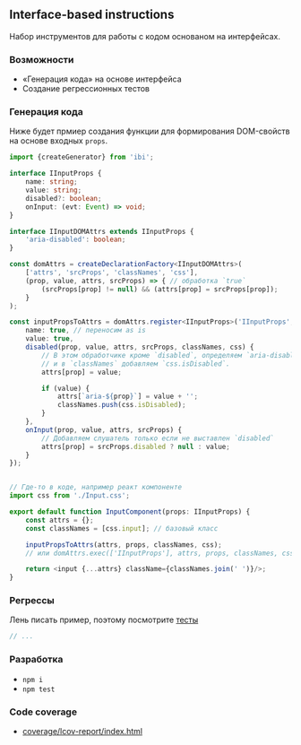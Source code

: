 Interface-based instructions
----------------------------
Набор инструментов для работы с кодом основаном на интерфейсах.


### Возможности

 - «Генерация кода» на основе интерфейса
 - Создание регрессионных тестов


### Генерация кода
Ниже будет прмиер создания функции для формирования DOM-свойств на основе входных `props`.

```ts
import {createGenerator} from 'ibi';

interface IInputProps {
	name: string;
	value: string;
	disabled?: boolean;
	onInput: (evt: Event) => void;
}

interface IInputDOMAttrs extends IInputProps {
	'aria-disabled': boolean;
}

const domAttrs = createDeclarationFactory<IInputDOMAttrs>(
	['attrs', 'srcProps', 'classNames', 'css'],
	(prop, value, attrs, srcProps) => { // обработка `true`
		(srcProps[prop] != null) && (attrs[prop] = srcProps[prop]);
	}
);

const inputPropsToAttrs = domAttrs.register<IInputProps>('IInputProps', {
	name: true, // переносим as is
	value: true,
	disabled(prop, value, attrs, srcProps, classNames, css) {
		// В этом обработчике кроме `disabled`, определяем `aria-disabled`
		// и в `classNames` добавляем `css.isDisabled`.
		attrs[prop] = value;

		if (value) {
			attrs[`aria-${prop}`] = value + '';
			classNames.push(css.isDisabled);
		}
	},
	onInput(prop, value, attrs, srcProps) {
		// Добавляем слушатель только если не выставлен `disabled`
		attrs[prop] = srcProps.disabled ? null : value;
	}
});


// Где-то в коде, например реакт компоненте
import css from './Input.css';

export default function InputComponent(props: IInputProps) {
	const attrs = {};
	const classNames = [css.input]; // базовый класс

	inputPropsToAttrs(attrs, props, classNames, css);
	// или domAttrs.exec(['IInputProps'], attrs, props, classNames, css);

	return <input {...attrs} className={classNames.join(' ')}/>;
}
```


### Регрессы
Лень писать пример, поэтому посмотрите [тесты](./src/regression/regression.tests.ts)

```ts
// ...
```


### Разработка

 - `npm i`
 - `npm test`


### Code coverage

 - [coverage/lcov-report/index.html](./coverage/lcov-report/index.html)
